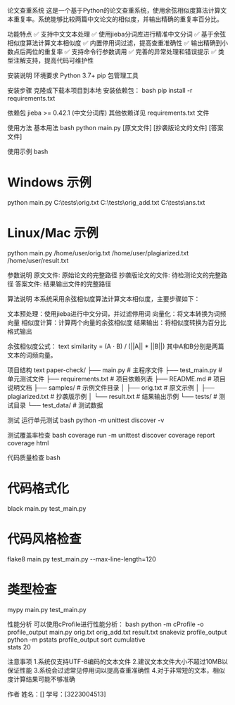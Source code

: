 论文查重系统
这是一个基于Python的论文查重系统，使用余弦相似度算法计算文本重复率。系统能够比较两篇中文论文的相似度，并输出精确的重复率百分比。

功能特点
✅ 支持中文文本处理
✅ 使用jieba分词库进行精准中文分词
✅ 基于余弦相似度算法计算文本相似度
✅ 内置停用词过滤，提高查重准确性
✅ 输出精确到小数点后两位的重复率
✅ 支持命令行参数调用
✅ 完善的异常处理和错误提示
✅ 类型注解支持，提高代码可维护性

安装说明
环境要求
Python 3.7+
pip 包管理工具

安装步骤
克隆或下载本项目到本地
安装依赖包：
bash
pip install -r requirements.txt

依赖包
jieba >= 0.42.1 (中文分词库)
其他依赖详见 requirements.txt 文件

使用方法
基本用法
bash
python main.py [原文文件] [抄袭版论文的文件] [答案文件]

使用示例
bash
# Windows 示例
python main.py C:\tests\orig.txt C:\tests\orig_add.txt C:\tests\ans.txt
# Linux/Mac 示例
python main.py /home/user/orig.txt /home/user/plagiarized.txt /home/user/result.txt

参数说明
原文文件: 原始论文的完整路径
抄袭版论文的文件: 待检测论文的完整路径
答案文件: 结果输出文件的完整路径

算法说明
本系统采用余弦相似度算法计算文本相似度，主要步骤如下：

文本预处理：使用jieba进行中文分词，并过滤停用词
向量化：将文本转换为词频向量
相似度计算：计算两个向量的余弦相似度
结果输出：将相似度转换为百分比格式输出

余弦相似度公式：
text
similarity = (A · B) / (||A|| * ||B||)
其中A和B分别是两篇文本的词频向量。

项目结构
text
paper-check/
├── main.py              # 主程序文件
├── test_main.py         # 单元测试文件
├── requirements.txt     # 项目依赖列表
├── README.md           # 项目说明文档
├── samples/            # 示例文件目录
│   ├── orig.txt        # 原文示例
│   ├── plagiarized.txt # 抄袭版示例
│   └── result.txt      # 结果输出示例
└── tests/              # 测试目录
    └── test_data/      # 测试数据

测试
运行单元测试
bash
python -m unittest discover -v

测试覆盖率检查
bash
coverage run -m unittest discover
coverage report
coverage html

代码质量检查
bash
# 代码格式化
black main.py test_main.py
# 代码风格检查
flake8 main.py test_main.py --max-line-length=120
# 类型检查
mypy main.py test_main.py

性能分析
可以使用cProfile进行性能分析：
bash
python -m cProfile -o profile_output main.py orig.txt orig_add.txt result.txt
snakeviz profile_output
python -m pstats profile_output
sort cumulative  
stats 20

注意事项
1.系统仅支持UTF-8编码的文本文件
2.建议文本文件大小不超过10MB以保证性能
3.系统会过滤常见停用词以提高查重准确性
4.对于非常短的文本，相似度计算结果可能不够准确

作者
姓名：[]
学号：[3223004513]
